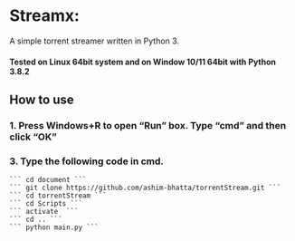 # Streamx:

A simple torrent streamer written in Python 3.

#### Tested on Linux 64bit system and on Window 10/11 64bit with Python 3.8.2

## How to use

### 1. Press Windows+R to open “Run” box. Type “cmd” and then click “OK”

### 3. Type the following code in cmd.

    ``` cd document ```
    ``` git clone https://github.com/ashim-bhatta/torrentStream.git ```
    ``` cd torrentStream ```
    ``` cd Scripts ```
    ``` activate  ```
    ``` cd .. ```
    ``` python main.py ```
